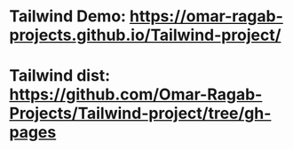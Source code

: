 # Tailwind Demo: https://omar-ragab-projects.github.io/Tailwind-project/
# Tailwind dist: https://github.com/Omar-Ragab-Projects/Tailwind-project/tree/gh-pages
